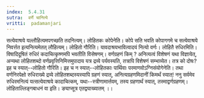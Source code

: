 ```yaml
---
index:  5.4.31
sutra:  वर्णे चानित्ये
vritti:  padamanjari
---
```


सत्येवाश्रये यल्लौहित्यमपगच्छति तदनित्यम्। लोहितकः कोपेनेति। कोपे सति भवति कोपागगमे च सत्येवाश्रये निवर्त्तत इत्यनित्यमेतत् लौहित्यम्। 
	लोहितो गौरिति। यावदाश्रयभावित्वादयं नित्यो वर्णः।
	लोहितै रुधिरमिति। विषादिदूषितं रुधिरं कदाचित्कृष्णमपि भवतीति विसेषणम्। वर्णग्रहणं किम् ? अनित्यत्वं विशेषणं यथा विज्ञायेत्, अन्यथा लोहितशब्दो वर्णप्रवृत्तिनिमित्तमुपादाय यत्र द्रव्ये पर्यवस्यति, तत्रापि विशेषणं सम्भाव्येत। तत्र को दोषः? इह च स्यात्--लोहितो गौरिति। इह च न स्यात्--लोहितकाः पार्थिवाः परमाणवोऽग्निसंयोगेनेति। तथा वर्णनिरपेक्षो रुधिराख्ये द्रव्ये लोहितशब्दस्यस्यापि ग्रहणं स्यात्, अनित्यग्रहणमिदानीं किमर्थं स्यात्! ननु सर्वमेव रुधिरमनित्यं यत्सत्येवाश्रये कादाचित्कम्, यथा--स्त्रीणामार्त्तवम्, तस्य ग्रहणार्थं स्यात्, तस्माद्वर्णग्रहणम्।
	लोहिताल्लिङ्गबाधनं वा इति। ङ्याप्सूत्र एतद्व्याख्यातम् ।।

